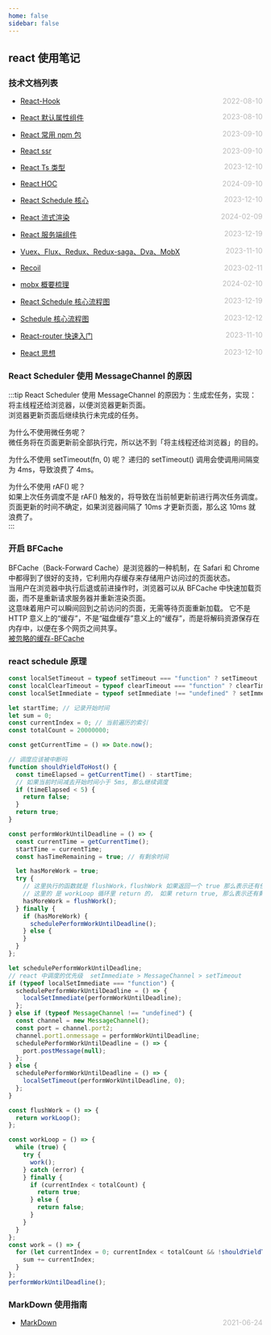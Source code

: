 ```yaml
---
home: false
sidebar: false
---
```


## react 使用笔记

### 技术文档列表

- [React-Hook](./hooks) <span style="color:#bbb; float:right">2022-08-10</span>
- [React 默认属性组件](./defaultPropHOC) <span style="color:#bbb; float:right">2023-08-10</span>
- [React 常用 npm 包](./npmPackage) <span style="color:#bbb; float:right">2023-09-10</span>
- [React ssr](./ssr) <span style="color:#bbb; float:right">2023-09-10</span>
- [React Ts 类型](./react-ts) <span style="color:#bbb; float:right">2023-12-10</span>
- [React HOC](./react-hoc/) <span style="color:#bbb; float:right">2024-09-10</span>
- [React Schedule 核心](https://juejin.cn/post/7208222652619800613#heading-5) <span style="color:#bbb; float:right">2023-12-10</span>
- [React 流式渲染](https://zhuanlan.zhihu.com/p/639505410?utm_id=0) <span style="color:#bbb; float:right">2024-02-09</span>
- [React 服务端组件](https://sorrycc.com/why-react-server-components/) <span style="color:#bbb; float:right">2023-12-19</span>
- [Vuex、Flux、Redux、Redux-saga、Dva、MobX](https://zhuanlan.zhihu.com/p/53599723) <span style="color:#bbb; float:right">2023-11-10</span>
- [Recoil](https://juejin.cn/post/7259168207055175739) <span style="color:#bbb; float:right">2023-02-11</span>
- [mobx 概要梳理](https://article.juejin.cn/post/6914179461957025800) <span style="color:#bbb; float:right">2024-02-10</span>
- [React Schedule 核心流程图](https://p6-juejin.byteimg.com/tos-cn-i-k3u1fbpfcp/493c087e2fd64e1a8c552f16927192f6~tplv-k3u1fbpfcp-watermark.image?) <span style="color:#bbb; float:right">2023-12-19</span>

- [Schedule 核心流程图](https://zhuanlan.zhihu.com/p/450267610?utm_id=0) <span style="color:#bbb; float:right">2023-12-12</span>
- [React-router 快速入门](https://segmentfault.com/a/1190000014294604) <span style="color:#bbb; float:right">2023-11-10</span>
- [React 思想](https://react.iamkasong.com/preparation/idea.html#react-%E7%90%86%E5%BF%B5) <span style="color:#bbb; float:right">2023-12-10</span>

### React Scheduler 使用 MessageChannel 的原因

:::tip
React Scheduler 使用 MessageChannel 的原因为：生成宏任务，实现：  
将主线程还给浏览器，以便浏览器更新页面。  
浏览器更新页面后继续执行未完成的任务。

为什么不使用微任务呢？  
微任务将在页面更新前全部执行完，所以达不到「将主线程还给浏览器」的目的。

为什么不使用 setTimeout(fn, 0) 呢？
递归的 setTimeout() 调用会使调用间隔变为 4ms，导致浪费了 4ms。

为什么不使用 rAF() 呢？  
如果上次任务调度不是 rAF() 触发的，将导致在当前帧更新前进行两次任务调度。  
页面更新的时间不确定，如果浏览器间隔了 10ms 才更新页面，那么这 10ms 就浪费了。  
:::

### 开启 BFCache

BFCache（Back-Forward Cache）是浏览器的一种机制，在 Safari 和 Chrome 中都得到了很好的支持，它利用内存缓存来存储用户访问过的页面状态。  
当用户在浏览器中执行后退或前进操作时，浏览器可以从 BFCache 中快速加载页面，而不是重新请求服务器并重新渲染页面。  
这意味着用户可以瞬间回到之前访问的页面，无需等待页面重新加载。
它不是 HTTP 意义上的“缓存”，不是“磁盘缓存”意义上的“缓存”，而是将解码资源保存在内存中，以便在多个网页之间共享。  
[被忽略的缓存-BFCache](https://cloud.tencent.com/developer/article/2350456?areaId=106001)

### react schedule 原理

```js
const localSetTimeout = typeof setTimeout === "function" ? setTimeout : null;
const localClearTimeout = typeof clearTimeout === "function" ? clearTimeout : null;
const localSetImmediate = typeof setImmediate !== "undefined" ? setImmediate : null;

let startTime; // 记录开始时间
let sum = 0;
const currentIndex = 0; // 当前遍历的索引
const totalCount = 20000000;

const getCurrentTime = () => Date.now();

// 调度应该被中断吗
function shouldYieldToHost() {
  const timeElapsed = getCurrentTime() - startTime;
  // 如果当前时间减去开始时间小于 5ms, 那么继续调度
  if (timeElapsed < 5) {
    return false;
  }
  return true;
}

const performWorkUntilDeadline = () => {
  const currentTime = getCurrentTime();
  startTime = currentTime;
  const hasTimeRemaining = true; // 有剩余时间

  let hasMoreWork = true;
  try {
    // 这里执行的函数就是 flushWork，flushWork 如果返回一个 true 那么表示还有任务
    // 这里的 是 workLoop 循环里 return 的， 如果 return true, 那么表示还有剩余的任务，只是时间用完了，被中断了
    hasMoreWork = flushWork();
  } finally {
    if (hasMoreWork) {
      schedulePerformWorkUntilDeadline();
    } else {
    }
  }
};

let schedulePerformWorkUntilDeadline;
// react 中调度的优先级  setImmediate > MessageChannel > setTimeout
if (typeof localSetImmediate === "function") {
  schedulePerformWorkUntilDeadline = () => {
    localSetImmediate(performWorkUntilDeadline);
  };
} else if (typeof MessageChannel !== "undefined") {
  const channel = new MessageChannel();
  const port = channel.port2;
  channel.port1.onmessage = performWorkUntilDeadline;
  schedulePerformWorkUntilDeadline = () => {
    port.postMessage(null);
  };
} else {
  schedulePerformWorkUntilDeadline = () => {
    localSetTimeout(performWorkUntilDeadline, 0);
  };
}

const flushWork = () => {
  return workLoop();
};

const workLoop = () => {
  while (true) {
    try {
      work();
    } catch (error) {
    } finally {
      if (currentIndex < totalCount) {
        return true;
      } else {
        return false;
      }
    }
  }
};
const work = () => {
  for (let currentIndex = 0; currentIndex < totalCount && !shouldYieldToHost(); currentIndex++) {
    sum += currentIndex;
  }
};
performWorkUntilDeadline();
```

### MarkDown 使用指南

- [MarkDown](../blog-daily/use-markdown) <span style="color:#bbb; float:right">2021-06-24</span>
